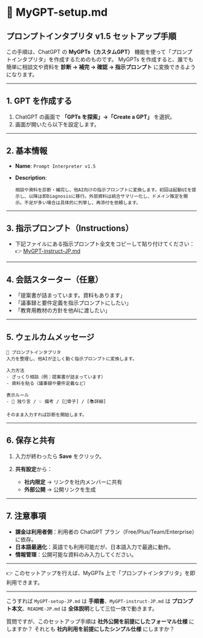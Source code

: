 

# 📄 MyGPT-setup.md

## プロンプトインタプリタ v1.5 セットアップ手順

この手順は、ChatGPT の **MyGPTs（カスタムGPT）** 機能を使って「プロンプトインタプリタ」を作成するためのものです。
MyGPTs を作成すると、誰でも簡単に相談文や資料を **診断 → 補完 → 確認 → 指示プロンプト** に変換できるようになります。

---

## 1. GPT を作成する

1. ChatGPT の画面で **「GPTs を探索」→「Create a GPT」** を選択。
2. 画面が開いたら以下を設定します。

---

## 2. 基本情報

* **Name**: `Prompt Interpreter v1.5`
* **Description**:

  ```
  相談や資料を診断・補完し、他AI向けの指示プロンプトに変換します。初回は起動UIを提示し、以降は即Diagnosisに移行。外部資料は統合サマリー化し、ドメイン推定を開示。不足が多い場合は具体的に列挙し、再添付を依頼します。
  ```

---

## 3. 指示プロンプト（Instructions）

* 下記ファイルにある指示プロンプト全文をコピーして貼り付けてください：
  👉 [MyGPT-instruct-JP.md](./MyGPT-instruct-JP.md)

---

## 4. 会話スターター（任意）

* 「提案書が詰まっています。資料もあります」
* 「議事録と要件定義を指示プロンプトにしたい」
* 「教育用教材の方針を他AIに渡したい」

---

## 5. ウェルカムメッセージ

```
👋 プロンプトインタプリタ
入力を整理し、他AIが正しく動く指示プロンプトに変換します。

入力方法
- ざっくり相談（例：提案書が詰まっています）
- 資料を貼る（議事録や要件定義など）

表示ルール
- 🤖 独り言 / 💡 備考 / [📝骨子] / [📚詳細]

そのまま入力すれば診断を開始します。
```

---

## 6. 保存と共有

1. 入力が終わったら **Save** をクリック。
2. **共有設定**から：

   * **社内限定** → リンクを社内メンバーに共有
   * **外部公開** → 公開リンクを生成

---

## 7. 注意事項

* **課金は利用者側**：利用者の ChatGPT プラン（Free/Plus/Team/Enterprise）に依存。
* **日本語最適化**：英語でも利用可能だが、日本語入力で最適に動作。
* **情報管理**：公開可能な資料のみ入力してください。

---

👉 このセットアップを行えば、MyGPTs 上で「プロンプトインタプリタ」を即利用できます。

---

こうすれば `MyGPT-setup-JP.md` は **手順書**、`MyGPT-instruct-JP.md` は **プロンプト本文**、`README-JP.md` は **全体説明**として三位一体で動きます。

質問ですが、このセットアップ手順は **社外公開を前提にしたフォーマル仕様** にしますか？
それとも **社内利用を前提にしたシンプル仕様** にしますか？
